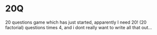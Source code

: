 # 20Q
20 questions game which has just started, apparently I need 20! (20 factorial) questions times 4, and i dont really want to write all that out...
